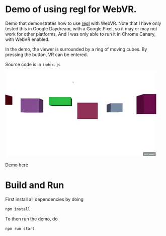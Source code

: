 # Demo of using regl for WebVR.

Demo that demonstrates how to use
[regl](https://github.com/mikolalysenko/regl) with WebVR. Note that I
have only tested this in Google Daydream, with a Google Pixel, so it
may or may not work for other platforms, And I was only able to run it
in Chrome Canary, with WebVR enabled.

In the demo, the viewer is surrounded by a ring of moving cubes. By
pressing the button, VR can be entered.

Source code is in `index.js`

![Animated](img/gif.gif)


[Demo here](https://erkaman.github.io/webgl-rsm/webgl-rsm.html)

# Build and Run

First install all dependencies by doing

```bash
npm install
```

To then run the demo, do

```bash
npm run start
```
